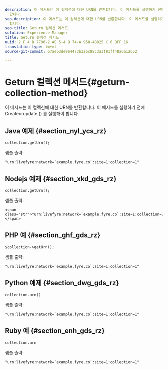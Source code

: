 ```yaml
---
description: 이 메서드는 이 컬렉션에 대한 URN를 반환합니다. 이 메서드를 실행하기 전에 Createorupdate () 를 실행해야
  합니다.
seo-description: 이 메서드는 이 컬렉션에 대한 URN를 반환합니다. 이 메서드를 실행하기 전에 Createorupdate () 를 실행해야
  합니다.
seo-title: Geturn 컬렉션 메서드
solution: Experience Manager
title: Geturn 컬렉션 메서드
uuid: 2 F 4 D 7796-2 AE 5-4 B 74-A 958-40825 C 6 BFF 16
translation-type: tm+mt
source-git-commit: 67aeb3de964473b326c88c3a3f81ff48a6a12652

---
```



# Geturn 컬렉션 메서드{#geturn-collection-method}

이 메서드는 이 컬렉션에 대한 URN를 반환합니다. 이 메서드를 실행하기 전에 Createorupdate () 를 실행해야 합니다.

## Java 예제 {#section_nyl_ycs_rz}

```
collection.getUrn(); 
```

샘플 출력:

```
"urn:livefyre:network=`example.fyre.co`:site=1:collection=1" 
```

## Nodejs 예제 {#section_xkd_gds_rz}

```
collection.getUrn(); 
```

샘플 출력:

```
<span class="str">"urn:livefyre:network=`example.fyre.co`:site=1:collection=1"</span>
```

## PHP 예 {#section_ghf_gds_rz}

```
$collection->getUrn(); 
```

샘플 출력:

```
"urn:livefyre:network=`example.fyre.co`:site=1:collection=1" 
```

## Python 예제 {#section_dwg_gds_rz}

```
collection.urn() 
```

샘플 출력:

```
"urn:livefyre:network=`example.fyre.co`:site=1:collection=1" 
```

## Ruby 예 {#section_enh_gds_rz}

```
collection.urn
```

샘플 출력:

```
"urn:livefyre:network=`example.fyre.co`:site=1:collection=1" 
```

